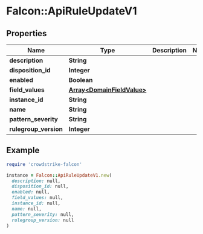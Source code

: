 # Falcon::ApiRuleUpdateV1

## Properties

| Name | Type | Description | Notes |
| ---- | ---- | ----------- | ----- |
| **description** | **String** |  |  |
| **disposition_id** | **Integer** |  |  |
| **enabled** | **Boolean** |  |  |
| **field_values** | [**Array&lt;DomainFieldValue&gt;**](DomainFieldValue.md) |  |  |
| **instance_id** | **String** |  |  |
| **name** | **String** |  |  |
| **pattern_severity** | **String** |  |  |
| **rulegroup_version** | **Integer** |  |  |

## Example

```ruby
require 'crowdstrike-falcon'

instance = Falcon::ApiRuleUpdateV1.new(
  description: null,
  disposition_id: null,
  enabled: null,
  field_values: null,
  instance_id: null,
  name: null,
  pattern_severity: null,
  rulegroup_version: null
)
```

